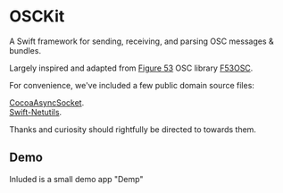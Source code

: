 # OSCKit
A Swift framework for sending, receiving, and parsing OSC messages &amp; bundles.

Largely inspired and adapted from [Figure 53](http://figure53.com) OSC library [F53OSC](https://github.com/Figure53/F53OSC).

For convenience, we've included a few public domain source files:

[CocoaAsyncSocket](https://github.com/robbiehanson/CocoaAsyncSocket).  
[Swift-Netutils](https://github.com/svdo/swift-netutils).

Thanks and curiosity should rightfully be directed to towards them.

## Demo

Inluded is a small demo app "Demp"
